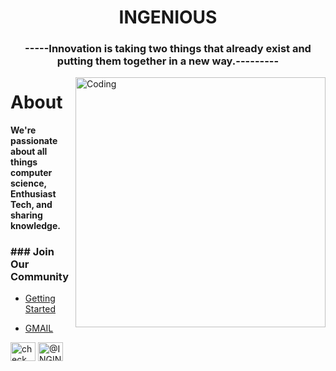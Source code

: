<h1 align="center">INGENIOUS </h1>
<h3 align="center">  -----Innovation is taking two things that already exist and putting them together in a new way.---------    </h3>

<img align="right" alt="Coding" width="400" src="https://cdn.dribbble.com/users/730703/screenshots/6581243/avento.gif" padding="10%" >

# About
**We're passionate about all things computer science, Enthusiast Tech, and sharing knowledge.**

<h3 align="left">### Join Our Community</h3>

- [Getting Started](#getting-started)
  
- [GMAIL](INGENIOUSCSE@gmail.com)
<p align="left">
<a href="[https://www.linkedin.com/](https://www.linkedin.com/in/ingenious-cse-67a31a298/)"><img align="center" src="https://raw.githubusercontent.com/rahuldkjain/github-profile-readme-generator/master/src/images/icons/Social/linked-in-alt.svg" alt="check out INGINIOUS profile on linkedin (https://www.linkedin.com/in/ingenious-cse-67a31a298/)" height="30" width="40" /></a>  
<a href="[https://www.instagram.com/piyush_chafle/?utm_source=qr&igshid=MzNlNGNkZWQ4Mg%3D%3D](https://www.instagram.com/ingenious_cse/)"><img align="center" src="https://raw.githubusercontent.com/rahuldkjain/github-profile-readme-generator/master/src/images/icons/Social/instagram.svg" alt="@INGINIOUSCSE" height="30" width="40" /></a>
</p>

